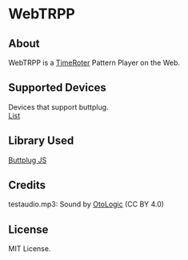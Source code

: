 # WebTRPP
## About
WebTRPP is a [TimeRoter](http://trance-innovation.com/lp_time/) Pattern Player on the Web.

## Supported Devices
Devices that support buttplug.  
[List](https://iostindex.com/?filter0ButtplugSupport=7)

## Library Used
[Buttplug JS](https://github.com/buttplugio/buttplug-rs-ffi/tree/master/js)

## Credits
testaudio.mp3: Sound by [OtoLogic](https://otologic.jp) (CC BY 4.0)

## License
MIT License.